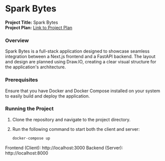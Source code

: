 # Spark Bytes

**Project Title:** Spark Bytes  
**Project Plan:** [Link to Project Plan](https://docs.google.com/document/d/10pkAZIoFl5MzBUSwCCxR0NGx_LZfaYNjJFyO7zmyBfA/edit)

### Overview
Spark Bytes is a full-stack application designed to showcase seamless integration between a Next.js frontend and a FastAPI backend. The layout and design are planned using Draw.IO, creating a clear visual structure for the application's architecture.

### Prerequisites
Ensure that you have Docker and Docker Compose installed on your system to easily build and deploy the application.

### Running the Project

1. Clone the repository and navigate to the project directory.
2. Run the following command to start both the client and server:

   ```bash
   docker-compose up


Frontend (Client): http://localhost:3000
Backend (Server): http://localhost:8000

